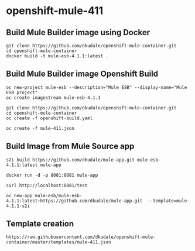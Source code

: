 # openshift-mule-411

## Build Mule Builder image using Docker
```
git clone https://github.com/dkudale/openshift-mule-container.git
cd openshift-mule-container
docker build -t mule-esb-4.1.1:latest .
```

## Build Mule Builder image Openshift Build
```
oc new-project mule-esb --description="Mule ESB" --display-name="Mule ESB project"
oc create imagestream mule-esb-4.1.1

git clone https://github.com/dkudale/openshift-mule-container.git
cd openshift-mule-container
oc create -f openshift-build.yaml

oc create -f mule-411.json

```

## Build Image from Mule Source app

```
s2i build https://github.com/dkudale/mule-app.git mule-esb-4.1.1:latest mule-app

docker run -d -p 8081:8081 mule-app

curl http://localhost:8081/test
```


```
oc new-app mule-esb/mule-esb-4.1.1:latest~https://github.com/dkudale/mule-app.git  --template=mule-4.1.1-s2i
```


## Template creation 
```
https://raw.githubusercontent.com/dkudale/openshift-mule-container/master/templates/mule-411.json
